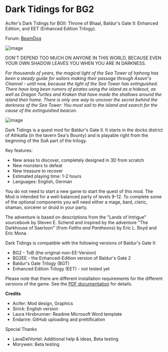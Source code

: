 # Dark Tidings for BG2
Acifer's Dark Tidings for BGII: Throne of Bhaal, Baldur's Gate II: Enhanced Edition, and EET (Enhanced Edition Trilogy).

Forum: [BeamDog](https://forums.beamdog.com/discussion/87380/mod-dark-tidings-a-quest-mod-for-bg2/p1)

![image](https://github.com/Endarire/Dark-Tidings-for-BG2/assets/10439725/3db009ab-5c3f-48a1-8728-e6bdaf2c20e5)

DON'T DEPEND TOO MUCH ON ANYONE IN THIS WORLD, BECAUSE EVEN YOUR OWN SHADOW LEAVES YOU WHEN YOU ARE IN DARKNESS.

*For thousands of years, the magical light of the Sea Tower of Irphong has been a steady guide for sailors making their passage through Asavir's Channel - until now, because the light of the Sea Tower has extinguished. There have long been rumors of pirates using the island as a hideout, as well as Dragon Turtles and Kraken that have made the shallows around the island their home. There is only one way to uncover the secret behind the darkness of the Sea Tower: You must sail to the island and search for the cause of the extinguished beacon.*

![image](https://github.com/Endarire/Dark-Tidings-for-BG2/assets/10439725/3b6d58d5-8f26-43f5-9c6a-ddaf5c2029cd)

Dark Tidings is a quest mod for Baldur's Gate II. It starts in the docks district of Athkatla (in the tavern Sea's Bounty) and is playable right from the beginning of the SoA part of the trilogy.

Key features:
- New areas to discover, completely designed in 3D from scratch
- New monsters to defeat
- New treasure to recover
- Estimated playing time: 1-2 hours
- Languages: English, German

You do not need to start a new game to start the quest of this mod. The Mod is intended for a well-balanced party of levels 9-12. To complete some of the optional components you will need either a mage, bard, cleric, shaman, sorcerer or druid in your party.

The adventure is based on descriptions from the "Lands of Intrigue" sourcebook by Steven E. Schend and inspired by the adventure "The Darkhouse of Saerloon" (from _Faiths and Pantheons_) by Eric L. Boyd and Eric Mona.

Dark Tidings is compatible with the following versions of Baldur's Gate II:

- BG2 - ToB (the original-non-EE-Version)
- BG2EE - the Enhanced-Edition version of Baldur's Gate 2
- Baldur's Gate Trilogy (BGT)
- Enhanced Edition Trilogy (EET) - not tested yet

Please note that there are different installation requirements for the different versions of the game. See the [PDF documentation](https://github.com/Endarire/Dark-Tidings-for-BG2/blob/main/Dark_Tidings_Readme.pdf) for details.

**Credits**
- Acifer: Mod design, Graphics
- Sirick: English version
- Laura Hirsbrunner: Readme Microsoft Word template
- Endarire: GitHub uploading and prettification


Special Thanks
- LavaDelVortel: Additional help & ideas, Beta testing
- Morywen: Beta testing
